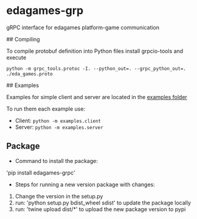 # edagames-grp

gRPC interface for edagames platform-game communication

## Compiling

To compile protobuf definition into Python files install grpcio-tools and execute

`python -m grpc_tools.protoc -I. --python_out=. --grpc_python_out=. ./eda_games.proto`

## Examples

Examples for simple client and server are located in the [examples folder](examples)

To run them each example use:
- Client: `python -m examples.client`
- Server: `python -m examples.server`


## Package

- Command to install the package:

'pip install edagames-grpc'

- Steps for running a new version package with changes:

1) Change the version in the setup.py
2) run: 'python setup.py bdist_wheel sdist' to update the package locally
3) run: 'twine upload dist/*' to upload the new package version to pypi
